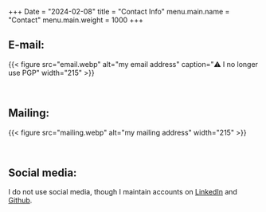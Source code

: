 +++
Date = "2024-02-08"
title = "Contact Info"
menu.main.name = "Contact"
menu.main.weight = 1000
+++

## E-mail: 
{{< figure src="email.webp" alt="my email address" caption=":warning: I no longer use PGP" width="215" >}}

&nbsp;

## Mailing:
{{< figure src="mailing.webp" alt="my mailing address" width="215" >}}

&nbsp;

## Social media:
I do not use social media, though I maintain accounts on [LinkedIn](https://linkedin.com/in/ut3) and [Github](https://github.com/ut3).
